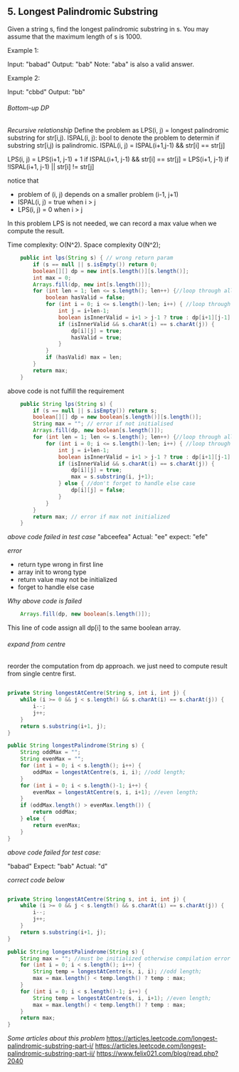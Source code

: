 ## 5. Longest Palindromic Substring

Given a string s, find the longest palindromic substring in s. You may assume that the maximum length of s is 1000.

Example 1:

Input: "babad"
Output: "bab"
Note: "aba" is also a valid answer.

Example 2:

Input: "cbbd"
Output: "bb"

###### Bottom-up DP
*Recursive relationship*
Define the problem as LPS(i, j) = longest palindromic substring for str[i,j).
ISPAL(i, j): bool to denote the problem to determin if substring str[i,j) is palindromic.
ISPAL(i, j) = ISPAL(i+1,j-1) && str[i] == str[j]

LPS(i, j) =	LPS(i+1, j-1) + 1 if ISPAL(i+1, j-1) && str[i] == str[j]
		  = LPS(i+1, j-1) if !ISPAL(i+1, j-1) || str[i] != str[j]

notice that 
* problem of (i, j) depends on a smaller problem (i-1, j+1)
* ISPAL(i, j) = true  when i > j
* LPS(i, j) = 0 when i > j

In this problem LPS is not needed, we can record a max value when we compute the result.

Time complexity: O(N^2). Space complexity O(N^2);

```java
	public int lps(String s) { // wrong return param
		if (s == null || s.isEmpty()) return 0;
		boolean[][] dp = new int[s.length()][s.length()];
		int max = 0;	
		Arrays.fill(dp, new int[s.length()]);
		for (int len = 1; len <= s.length(); len++) {//loop through all substring length
			boolean hasValid = false;
			for (int i = 0; i <= s.length()-len; i++) { //loop through all substring with length len
				int j = i+len-1;
				boolean isInnerValid = i+1 > j-1 ? true : dp[i+1][j-1];
				if (isInnerValid && s.charAt(i) == s.charAt(j)) {
					dp[i][j] = true;
					hasValid = true;
				}
			}
			if (hasValid) max = len;
		}
		return max;
	}		
```
above code is not fulfill the requirement

```java
	public String lps(String s) { 
		if (s == null || s.isEmpty()) return s; 
		boolean[][] dp = new boolean[s.length()][s.length()]; 
		String max = ""; // error if not initialised
		Arrays.fill(dp, new boolean[s.length()]);
		for (int len = 1; len <= s.length(); len++) {//loop through all substring length
			for (int i = 0; i <= s.length()-len; i++) { //loop through all substring with length len
				int j = i+len-1;
				boolean isInnerValid = i+1 > j-1 ? true : dp[i+1][j-1];
				if (isInnerValid && s.charAt(i) == s.charAt(j)) {
					dp[i][j] = true;
					max = s.substring(i, j+1); 
				} else { //don't forget to handle else case
					dp[i][j] = false;			
				}
			}
		}
		return max; // error if max not initialized
	}		
```

*above code failed in test case*
"abceefea"
Actual: "ee"
expect: "efe"

*error*
* return type wrong in first line
* array init to wrong type
* return value may not be initialized
* forget to handle else case

*Why above code is failed*
```java
	Arrays.fill(dp, new boolean[s.length()]);
```
This line of code assign all dp[i] to the same boolean array.

###### expand from centre

reorder the computation from dp approach. we just need to compute result from single centre first.

```java

private String longestAtCentre(String s, int i, int j) {
	while (i >= 0 && j < s.length() && s.charAt(i) == s.charAt(j)) {
		i--;
		j++;
	}	
	return s.substring(i+1, j);
}

public String longestPalindrome(String s) {
	String oddMax = "";
	String evenMax = "";
	for (int i = 0; i < s.length(); i++) {
		oddMax = longestAtCentre(s, i, i); //odd length;
	}
	for (int i = 0; i < s.length()-1; i++) {
		evenMax = longestAtCentre(s, i, i+1); //even length;
	}
	if (oddMax.length() > evenMax.length()) {
		return oddMax;
	} else {
		return evenMax;
	}
}

```

*above code failed for test case:*

"babad"
Expect: "bab"
Actual: "d"

*correct code below* 

```java

private String longestAtCentre(String s, int i, int j) {
	while (i >= 0 && j < s.length() && s.charAt(i) == s.charAt(j)) {
		i--;
		j++;
	}	
	return s.substring(i+1, j);
}

public String longestPalindrome(String s) {
	String max = ""; //must be initialized otherwise compilation error
	for (int i = 0; i < s.length(); i++) {
		String temp = longestAtCentre(s, i, i); //odd length;
		max = max.length() < temp.length() ? temp : max;
	}
	for (int i = 0; i < s.length()-1; i++) {
		String temp = longestAtCentre(s, i, i+1); //even length;
		max = max.length() < temp.length() ? temp : max;
	}
	return max;
}

```
*Some articles about this problem*
https://articles.leetcode.com/longest-palindromic-substring-part-i/
https://articles.leetcode.com/longest-palindromic-substring-part-ii/
https://www.felix021.com/blog/read.php?2040